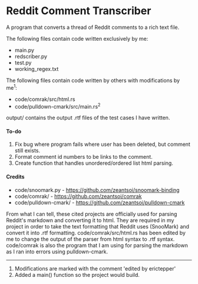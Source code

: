 # Reddit Comment Transcriber
A program that converts a thread of Reddit comments to a rich text file. 

The following files contain code written exclusively by me:
- main.py
- redscriber.py
- test.py
- working_regex.txt

The following files contain code written by others with modifications by me<sup>1</sup>:
- code/comrak/src/html.rs
- code/pulldown-cmark/src/main.rs<sup>2</sup>

output/ contains the output .rtf files of the test cases I have written. 

#### To-do
1. Fix bug where program fails where user has been deleted, but comment still exists.
2. Format comment id numbers to be links to the comment.
3. Create function that handles unordered/ordered list html parsing.

#### Credits

- code/snoomark.py - https://github.com/zeantsoi/snoomark-binding
- code/comrak/ - https://github.com/zeantsoi/comrak
- code/pulldown-cmark/ - https://github.com/zeantsoi/pulldown-cmark

From what I can tell, these cited projects are officially used for parsing 
Reddit's markdown and converting it to html. They are required in my project in order to take the text formatting that 
Reddit uses (SnooMark) and convert it into .rtf formatting. code/comrak/src/html.rs has been edited by me to change the 
output of the parser from html syntax to .rtf syntax. code/comrak is also the program that I am using for parsing the 
markdown as I ran into errors using pulldown-cmark. 

---

1) Modifications are marked with the comment 'edited by erictepper'
2) Added a main() function so the project would build. 